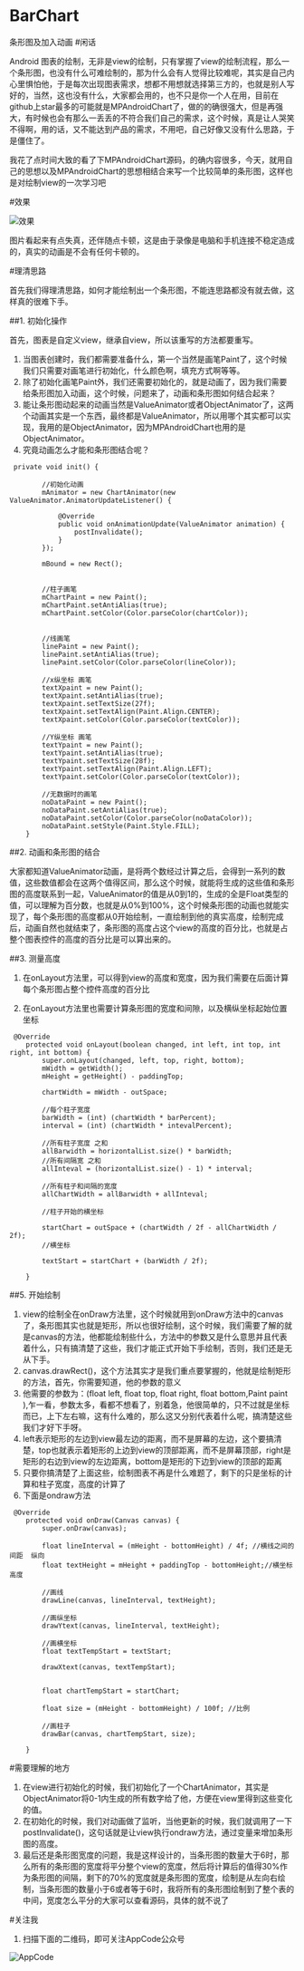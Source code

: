 # BarChart
条形图及加入动画
#闲话

Android 图表的绘制，无非是view的绘制，只有掌握了view的绘制流程，那么一个条形图，也没有什么可难绘制的，那为什么会有人觉得比较难呢，其实是自己内心里惧怕他，于是每次出现图表需求，想都不用想就选择第三方的，也就是别人写好的，当然，这也没有什么，大家都会用的，也不只是你一个人在用，目前在github上star最多的可能就是MPAndroidChart了，做的的确很强大，但是再强大，有时候也会有那么一丢丢的不符合我们自己的需求，这个时候，真是让人哭笑不得啊，用的话，又不能达到产品的需求，不用吧，自己好像又没有什么思路，于是僵住了。

我花了点时间大致的看了下MPAndroidChart源码，的确内容很多，今天，就用自己的思想以及MPAndroidChart的思想相结合来写一个比较简单的条形图，这样也是对绘制view的一次学习吧

#效果

![效果](http://ww3.sinaimg.cn/large/006tKfTcgy1feuhdgxuufg30940gctau.gif)


图片看起来有点失真，还伴随点卡顿，这是由于录像是电脑和手机连接不稳定造成的，真实的动画是不会有任何卡顿的。

#理清思路

首先我们得理清思路，如何才能绘制出一个条形图，不能连思路都没有就去做，这样真的很难下手。

##1. 初始化操作

首先，图表是自定义view，继承自view，所以该重写的方法都要重写。

1. 当图表创建时，我们都需要准备什么，第一个当然是画笔Paint了，这个时候我们只需要对画笔进行初始化，什么颜色啊，填充方式啊等等。
2. 除了初始化画笔Paint外，我们还需要初始化的，就是动画了，因为我们需要给条形图加入动画，这个时候，问题来了，动画和条形图如何结合起来？
3. 能让条形图动起来的动画当然是ValueAnimator或者ObjectAnimator了，这两个动画其实是一个东西，最终都是ValueAnimator，所以用哪个其实都可以实现，我用的是ObjectAnimator，因为MPAndroidChart也用的是ObjectAnimator。
4. 究竟动画怎么才能和条形图结合呢？


 

```
 private void init() {

        //初始化动画
        mAnimator = new ChartAnimator(new ValueAnimator.AnimatorUpdateListener() {

            @Override
            public void onAnimationUpdate(ValueAnimator animation) {
                postInvalidate();
            }
        });

        mBound = new Rect();


        //柱子画笔
        mChartPaint = new Paint();
        mChartPaint.setAntiAlias(true);
        mChartPaint.setColor(Color.parseColor(chartColor));


        //线画笔
        linePaint = new Paint();
        linePaint.setAntiAlias(true);
        linePaint.setColor(Color.parseColor(lineColor));

        //x纵坐标 画笔
        textXpaint = new Paint();
        textXpaint.setAntiAlias(true);
        textXpaint.setTextSize(27f);
        textXpaint.setTextAlign(Paint.Align.CENTER);
        textXpaint.setColor(Color.parseColor(textColor));

        //Y纵坐标 画笔
        textYpaint = new Paint();
        textYpaint.setAntiAlias(true);
        textYpaint.setTextSize(28f);
        textYpaint.setTextAlign(Paint.Align.LEFT);
        textYpaint.setColor(Color.parseColor(textColor));

        //无数据时的画笔
        noDataPaint = new Paint();
        noDataPaint.setAntiAlias(true);
        noDataPaint.setColor(Color.parseColor(noDataColor));
        noDataPaint.setStyle(Paint.Style.FILL);
    }
```


##2. 动画和条形图的结合

大家都知道ValueAnimator动画，是将两个数经过计算之后，会得到一系列的数值，这些数值都会在这两个值得区间，那么这个时候，就能将生成的这些值和条形图的高度联系到一起，ValueAnimator的值是从0到1的，生成的全是Float类型的值，可以理解为百分数，也就是从0%到100%，这个时候条形图的动画也就能实现了，每个条形图的高度都从0开始绘制，一直绘制到他的真实高度，绘制完成后，动画自然也就结束了，条形图的高度占这个view的高度的百分比，也就是占整个图表控件的高度的百分比是可以算出来的。

##3. 测量高度


1. 在onLayout方法里，可以得到view的高度和宽度，因为我们需要在后面计算每个条形图占整个控件高度的百分比

2. 在onLayout方法里也需要计算条形图的宽度和间隙，以及横纵坐标起始位置坐标


```
 @Override
    protected void onLayout(boolean changed, int left, int top, int right, int bottom) {
        super.onLayout(changed, left, top, right, bottom);
        mWidth = getWidth();
        mHeight = getHeight() - paddingTop;

        chartWidth = mWidth - outSpace;

        //每个柱子宽度
        barWidth = (int) (chartWidth * barPercent);
        interval = (int) (chartWidth * intevalPercent);

        //所有柱子宽度 之和
        allBarwidth = horizontalList.size() * barWidth;
        //所有间隔宽 之和
        allInteval = (horizontalList.size() - 1) * interval;

        //所有柱子和间隔的宽度
        allChartWidth = allBarwidth + allInteval;

        //柱子开始的横坐标

        startChart = outSpace + (chartWidth / 2f - allChartWidth / 2f);
        //横坐标

        textStart = startChart + (barWidth / 2f);

    }
```


##5. 开始绘制

1. view的绘制全在onDraw方法里，这个时候就用到onDraw方法中的canvas了，条形图其实也就是矩形，所以也很好绘制，这个时候，我们需要了解的就是canvas的方法，他都能绘制些什么，方法中的参数又是什么意思并且代表着什么，只有搞清楚了这些，我们才能正式开始下手绘制，否则，我们还是无从下手。
2. canvas.drawRect()，这个方法其实才是我们重点要掌握的，他就是绘制矩形的方法，首先，你需要知道，他的参数的意义
3. 他需要的参数为：(float left, float top, float right, float bottom,Paint paint ),乍一看，参数太多，看都不想看了，别着急，他很简单的，只不过就是坐标而已，上下左右嘛，这有什么难的，那么这又分别代表着什么呢，搞清楚这些我们才好下手呀。
4. left表示矩形的左边到view最左边的距离，而不是屏幕的左边，这个要搞清楚，top也就表示着矩形的上边到view的顶部距离，而不是屏幕顶部，right是矩形的右边到view的左边距离，bottom是矩形的下边到view的顶部的距离
5. 只要你搞清楚了上面这些，绘制图表不再是什么难题了，剩下的只是坐标的计算和柱子宽度，高度的计算了
6. 下面是ondraw方法


 

```
 @Override
    protected void onDraw(Canvas canvas) {
        super.onDraw(canvas);

        float lineInterval = (mHeight - bottomHeight) / 4f; //横线之间的间距  纵向
        float textHeight = mHeight + paddingTop - bottomHeight;//横坐标高度

        //画线
        drawLine(canvas, lineInterval, textHeight);

        //画纵坐标
        drawYtext(canvas, lineInterval, textHeight);

        //画横坐标
        float textTempStart = textStart;

        drawXtext(canvas, textTempStart);


        float chartTempStart = startChart;

        float size = (mHeight - bottomHeight) / 100f; //比例

        //画柱子
        drawBar(canvas, chartTempStart, size);

    }
```


#需要理解的地方

1. 在view进行初始化的时候，我们初始化了一个ChartAnimator，其实是ObjectAnimator将0-1内生成的所有数字给了他，方便在view里得到这些变化的值。
2. 在初始化的时候，我们对动画做了监听，当他更新的时候，我们就调用了一下postInvalidate()，这句话就是让view执行ondraw方法，通过变量来增加条形图的高度。
3. 最后还是条形图宽度的问题，我是这样设计的，当条形图的数量大于6时，那么所有的条形图的宽度将平分整个view的宽度，然后将计算后的值得30%作为条形图的间隔，剩下的70%的宽度就是条形图的宽度，绘制是从左向右绘制，当条形图的数量小于6或者等于6时，我将所有的条形图绘制到了整个表的中间，宽度怎么平分的大家可以查看源码，具体的就不说了

#关注我

1. 扫描下面的二维码，即可关注AppCode公众号


![AppCode](https://ww2.sinaimg.cn/large/006tNbRwgy1fdj5g7wwl8j3076076aaj.jpg)
